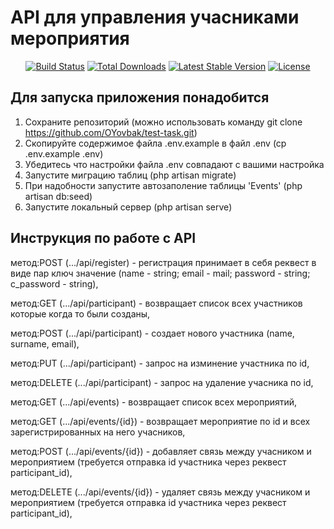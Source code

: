 <h1>API для управления учасниками мероприятия</h1>
<p align="center">
<a href="https://travis-ci.org/laravel/framework"><img src="https://travis-ci.org/laravel/framework.svg" alt="Build Status"></a>
<a href="https://packagist.org/packages/laravel/framework"><img src="https://poser.pugx.org/laravel/framework/d/total.svg" alt="Total Downloads"></a>
<a href="https://packagist.org/packages/laravel/framework"><img src="https://poser.pugx.org/laravel/framework/v/stable.svg" alt="Latest Stable Version"></a>
<a href="https://packagist.org/packages/laravel/framework"><img src="https://poser.pugx.org/laravel/framework/license.svg" alt="License"></a>
</p>

## Для запуска приложения понадобится

1. Сохраните репозиторий (можно использовать команду git clone https://github.com/OYovbak/test-task.git)
2. Скопируйте содержимое файла .env.example в файл .env (cp .env.example .env)
3. Убедитесь что настройки файла .env совпадают с вашими настройка
4. Запустите миграцию таблиц (php artisan migrate)
5. При надобности запустите автозаполение таблицы 'Events' (php artisan db:seed)
6. Запустите локальный сервер (php artisan serve)
## Инструкция по работе с API

<p>метод:POST (.../api/register) - регистрация принимает в себя реквест в виде пар ключ значение (name - string; email - mail; password - string; c_password - string),
<p>метод:GET (.../api/participant) - возвращает список всех участников которые когда то были созданы,
<p>метод:POST (.../api/participant) - создает нового участника (name, surname, email),
<p>метод:PUT (.../api/participant) - запрос на изминение участника по id,
<p>метод:DELETE (.../api/participant) - запрос на удаление учасника по id,
<p>метод:GET (.../api/events) - возвращает список всех мероприятий,
<p>метод:GET (.../api/events/{id}) - возвращает мероприятие по id и всех зарегистрированных на него учасников,
<p>метод:POST (.../api/events/{id}) - добавляет связь между учасником и мероприятием (требуется отправка id участника через реквест participant_id),
<p>метод:DELETE (.../api/events/{id}) - удаляет связь между учасником и мероприятием (требуется отправка id участника через реквест participant_id),
